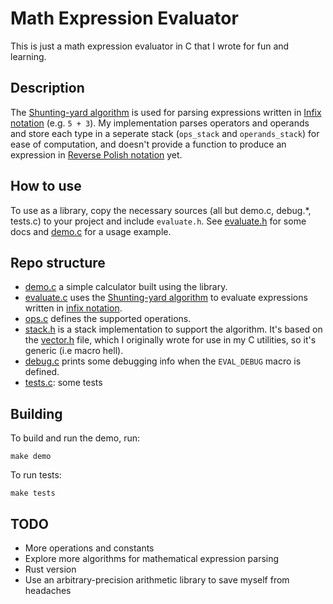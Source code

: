 # Math Expression Evaluator

This is just a math expression evaluator in C that I wrote for fun and learning.

## Description

The [Shunting-yard algorithm](https://en.wikipedia.org/wiki/Shunting-yard_algorithm) is used for parsing
expressions written in [Infix notation](https://en.wikipedia.org/wiki/Infix_notation) (e.g. `5 + 3`).
My implementation parses operators and operands and store each type in a seperate stack (`ops_stack` and `operands_stack`)
for ease of computation, and doesn't provide a function to
produce an expression in [Reverse Polish notation](https://en.wikipedia.org/wiki/Reverse_Polish_notation) yet.

## How to use

To use as a library, copy the necessary sources (all but demo.c, debug.*, tests.c) to your project
and include `evaluate.h`.
See [evaluate.h](evaluate.h) for some docs and [demo.c](demo.c) for a usage example.

## Repo structure

- [demo.c](demo.c) a simple calculator built using the library.
- [evaluate.c](evaluate.c) uses the [Shunting-yard algorithm](https://en.wikipedia.org/wiki/Shunting-yard_algorithm)
to evaluate expressions written in [infix notation](https://en.wikipedia.org/wiki/Infix_notation).
- [ops.c](ops.c) defines the supported operations.
- [stack.h](stack.h) is a stack implementation to support the algorithm. It's based on the [vector.h](vector.h) file, which
  I originally wrote for use in my C utilities, so it's generic (i.e macro hell).
- [debug.c](debug.c) prints some debugging info when the `EVAL_DEBUG` macro is defined.
- [tests.c](tests.c): some tests

## Building

To build and run the demo, run:
```
make demo
```

To run tests:

```
make tests
```

## TODO
- More operations and constants
- Explore more algorithms for mathematical expression parsing
- Rust version
- Use an arbitrary-precision arithmetic library to save myself from headaches
